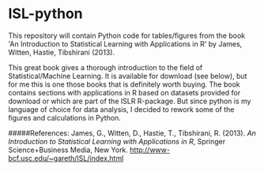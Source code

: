 # ISL-python
This repository will contain Python code for tables/figures from the book 'An Introduction to Statistical Learning with Applications in R' by James, Witten, Hastie, Tibshirani (2013).<P>
This great book gives a thorough introduction to the field of Statistical/Machine Learning. It is available for download (see below), but for me this is one those books that is definitely worth buying. The book contains sections with applications in R based on datasets provided for download or which are part of the ISLR R-package. But since python is my language of choice for data analysis, I decided to rework some of the figures and calculations in Python.

#####References:
James, G., Witten, D., Hastie, T., Tibshirani, R. (2013). <I>An Introduction to Statistical Learning with Applications in  R</I>,  Springer Science+Business Media, New York.
http://www-bcf.usc.edu/~gareth/ISL/index.html
